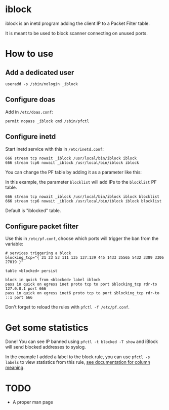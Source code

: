 # iblock

iblock is an inetd program adding the client IP to a Packet Filter table.

It is meant to be used to block scanner connecting on unused ports.


# How to use

## Add a dedicated user

```
useradd -s /sbin/nologin _iblock
```

## Configure doas

Add in `/etc/doas.conf`:

```
permit nopass _iblock cmd /sbin/pfctl
```

## Configure inetd

Start inetd service with this in `/etc/inetd.conf`:

```
666 stream tcp nowait _iblock /usr/local/bin/iblock iblock
666 stream tcp6 nowait _iblock /usr/local/bin/iblock iblock
```

You can change the PF table by adding it as a parameter like this:

In this example, the parameter `blocklist` will add IPs to the `blocklist` PF table.

```
666 stream tcp nowait _iblock /usr/local/bin/iblock iblock blocklist
666 stream tcp6 nowait _iblock /usr/local/bin/iblock iblock blocklist
```

Default is "iblocked" table.

## Configure packet filter

Use this in `/etc/pf.conf`, choose which ports will trigger the ban from the variable:

```
# services triggering a block
blocking_tcp="{ 21 23 53 111 135 137:139 445 1433 25565 5432 3389 3306 27019 }"

table <blocked> persist

block in quick from <blocked> label iblock
pass in quick on egress inet proto tcp to port $blocking_tcp rdr-to 127.0.0.1 port 666
pass in quick on egress inet6 proto tcp to port $blocking_tcp rdr-to ::1 port 666
```

Don't forget to reload the rules with `pfctl -f /etc/pf.conf`.

# Get some statistics

Done! You can see IP banned using `pfctl -t blocked -T show` and iBlock will send blocked addresses to syslog.

In the example I added a label to the block rule, you can use `pfctl -s labels` to view statistics from this rule, [see documentation for column meaning](https://man.openbsd.org/pfctl#s~8).


# TODO

- A proper man page
